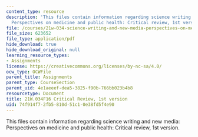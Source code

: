 ```yaml
---
content_type: resource
description: 'This files contain information regarding science writing and new media:
  Perspectives on medicine and public health: Critical review, 1st version.'
file: /courses/21w-034-science-writing-and-new-media-perspectives-on-medicine-and-public-health-fall-2016/74f914f72fb5810d51c10e38fd5f4e90_MIT21W_034F16_CritRev1st.pdf
file_size: 623652
file_type: application/pdf
hide_download: true
hide_download_original: null
learning_resource_types:
- Assignments
license: https://creativecommons.org/licenses/by-nc-sa/4.0/
ocw_type: OCWFile
parent_title: Assignments
parent_type: CourseSection
parent_uid: 4e1aeeef-dea5-3825-f90b-766bb023b4b8
resourcetype: Document
title: 21W.034F16 Critical Review, 1st version
uid: 74f914f7-2fb5-810d-51c1-0e38fd5f4e90
---
```

This files contain information regarding science writing and new media: Perspectives on medicine and public health: Critical review, 1st version.